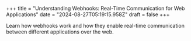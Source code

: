 +++
title = "Understanding Webhooks: Real-Time Communication for Web Applications"
date = "2024-08-27T05:19:15.958Z"
draft = false
+++

  Learn how webhooks work and how they enable real-time communication between different applications over the web.
        